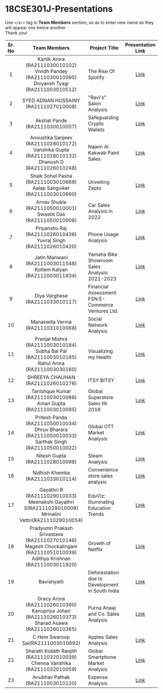 # 18CSE301J-Presentations

Use `</br>` tag in **Team Members** section, so as to enter new name as they will appear one below another.
</br>Thank you!

| Sr. No | Team Members | Project Title | Presentation Link |
|:------:|:------------:|---------------|:-------------------:|
|    1   | Kartik Arora (RA2111030010102) <br/> Vividh Pandey (RA2111030010095) <br/> Divyansh Tyagi (RA2111003010512) | The Rise Of Spotify | [Link](https://www.canva.com/design/DAFuszKjry8/H-_Y1l49GYRxKJfGYANmSw/edit) |
|    2  | SYED ADNAN HUSSAINY (RA2111027010008) | "Ravi's" Salon Analysis | [Link](https://drive.google.com/file/d/1aiQIHkjSk_AzhP9KEjHzoDgXsV8PWwHK/view?usp=sharing) |
|    3   |  Akshat Pande (RA2111030010057) | Safeguarding Crypto Wallets | [Link](https://www.canva.com/design/DAFuycUj7nA/cAO-5R58dvyHMHoN6aFkDw/watch?utm_content=DAFuycUj7nA&utm_campaign=designshare&utm_medium=link&utm_source=publishsharelink) |
|    4   | Anoushka Sanjeev (RA2111028010172) <br/> Vanshika Gupta (RA2111028010132) <br/> Dhanush D (RA2111026010248) | Najem Al Kakwab Paint Sales | [Link](https://drive.google.com/file/d/1_YciI3sGsTVso8dlZFRW7A9aH7wmzoC5/view?usp=drivesdk) |
|    5   | Shaik Sohel Pasha (RA2111003010669) <br/> Aalap Sangviker (RA2111003010690) <br/> | Unveiling Zepto | [Link](https://drive.google.com/file/d/1onTY38y2pRuUr9OpoNmO1K8yn6kbagqB/view) |
|    6   | Arnav Shukla (RA2111050010001) <br/> Swastik Das (RA2111050010006)  | Car Sales Analysis in 2022 | [Link](https://www.canva.com/design/DAFugKEiADE/50IwT97QTHaJrB0Trga0bw/view?utm_content=DAFugKEiADE&utm_campaign=designshare&utm_medium=link&utm_source=publishsharelink) |
|    7   | Priyanshu Raj (RA2111026010436) <br/> Yuvraj Singh (RA2111026010420)  | Phone Usage Analysis | [Link](https://drive.google.com/file/d/18dVDgKpJ2feUgyyE1tGaDTF-qI7hHiW7/view) |
|    8   | Jatin Manwani (RA2111003011548) <br/> Kottem Kalyan (RA2111003011834)  | Yamaha Bike Showroom Sales Analysis: 2021-2023 | [Link](https://kalyankottem.github.io/18CSE301J-INFOVIZ-CT2/ct2_report.pdf) |
|    9   | Diya Varghese (RA2111033010117)  | Financial Assessment: FSN E-Commerce Ventures Ltd. | [Link](https://www.canva.com/design/DAFuzC0MJfg/Isz3-h95bRB_lXjVuxL85A/view?utm_content=DAFuzC0MJfg&utm_campaign=designshare&utm_medium=link&utm_source=publishsharelink) |
|    10   |Manaswita Verma (RA2111031010068)|Social Network Analysis|[Link](https://drive.google.com/file/d/1PpOQGwAhmykyj6cKKkYD0JDG70_E2Lzf/view?usp=sharing)|
|    11   |Pranjal Mishra (RA2111003010184) <br/> Subha Bal Pal (RA2111003010185) <br/> Rahul Arora (RA2111003030160)|Visualizing my Health|[Link](https://github.com/mohit2pal/18CSE301J-Projects/files/12653656/Infoviz-report.pdf)|
|    12   |SHREEYA CHAUHAN (RA2111026010276)|ITSY BITSY|[Link](https://drive.google.com/file/d/1AQ3t9l-F2eWPQz35hNkhDt8VWqRIQprY/view?usp=sharing)|
|    13   | Tanishque Kumar (RA2111003010086) <br/> Aman Gupta (RA2111003010095) | Global Superstore Sales till 2016 | [Link](https://github.com/AmanGupta5555/Information-Visualization.git) |
|    14   | Pritesh Panda (RA2111050010034) <br/> Dhruv Bharara (RA2111050010033) <br/> Sarthak Singh (RA2111050010022) | Global OTT Market Analysis | [Link](https://drive.google.com/file/d/1Q6GvH3QuO_66dcfV07NACxkTOOxrwdp4/view?usp=sharing) |
|    15   | Nitesh Gupta (RA2111028010098)  | Steam Analysis | [Link](https://my.visme.co/view/g7363rrw-steam-research-report) |
|    16   | Nidhish Khemka (RA2111033010114) | Convenience store sales analysis | [Link](https://drive.google.com/file/d/1mOJC9frNHfCLFda4ZMXRaMuhT71mZ054/view?usp=drivesdk) |
|    17   | Gayathri R (RA2111029010033) <br/> Meenakshi Gayathri S(RA2111029010009) <br/> Mrinalini Vettri(RA2111029010054) | EduViz: Illuminating Education Trends| [Link](https://www.canva.com/design/DAFu0EOBuXA/BIYSVS385pTl28B6Cv4x9Q/view) |
|    18   | Pradyumn Prakash Srivastava (RA2111027010146) <br/> Magesh Chockalingam (RA2111051010039) <br/> Adithya Krishnan (RA2111003011920) | Growth of Netflix | [Link](https://www.canva.com/design/DAFu6JFGYC8/rsNOMB1qv6hz0XKuvEn01w/edit?utm_content=DAFu6JFGYC8&utm_campaign=designshare&utm_medium=link2&utm_source=sharebutton) |
|    19   | Bavishyath | Deforestation due to Development in South India | [Link](https://www.canva.com/design/DAFu9BuqRDg/8lut89T9mMPvF32FJRtwOw/edit?utm_content=DAFu9BuqRDg&utm_campaign=designshare&utm_medium=link2&utm_source=sharebutton)  |
|    20   | Gracy Arora (RA2111026010390) <br/> Kanupriya Johari (RA2111026010373) <br/> Sharad Asawa (RA2111026010365) | Purna Anaaj and Co. Sales Analysis| [Link](https://www.canva.com/design/DAFu-cEcgHw/q1FNBWDBP9LmrxlVQDzzMQ/edit?utm_content=DAFu-cEcgHw&utm_campaign=designshare&utm_medium=link2&utm_source=sharebutton) |
|    21   | C Hem Swaroop Sai(RA2111003010692) | Apples Sales Analysis | [Link](https://www.canva.com/design/DAFu-SMnq34/51fy7ziYeSdNbh7_9O6cUA/edit?utm_content=DAFu-SMnq34&utm_campaign=designshare&utm_medium=link2&utm_source=sharebutton) |
|    22   | Sharath Kollath Ranjith (RA2111032010039) <br/> Chenna Vanshika (RA2111032010059) | Global Smartphone Market Analysis | [Link](https://www.canva.com/design/DAFu7T-xa9w/sfYPfuvZMFxT4Env7aGV1Q/edit?utm_content=DAFu7T-xa9w&utm_campaign=designshare&utm_medium=link2&utm_source=sharebutton) |
|    23   | Anubhav Pathak (RA2111003010120)  | Expense Analysis | [Link](https://www.canva.com/design/DAFu9r0jA1s/JoQFZdGPV-NqG3mAmDjBMA/edit?utm_content=DAFu9r0jA1s&utm_campaign=designshare&utm_medium=link2&utm_source=sharebutton) |